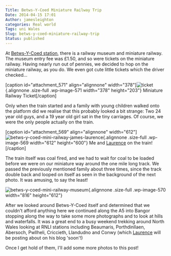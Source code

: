 ```yaml
---
Title: Betws-Y-Coed Miniature Railway Trip
Date: 2014-04-15 17:01
Author: jamesleighton
categories: Real world
Tags: uni Wales
Slug: betws-y-coed-miniature-railway-trip
Status: published
---
```


At [Betws-Y-Coed station](https://en.wikipedia.org/wiki/Betws-y-Coed_railway_station "Betws-Y-Coed Station Wikipedia Article"), there is a railway museum and miniature railway. The museum entry fee was £1.50, and so were tickets on the miniature railway. Having nearly run out of pennies, we decided to hop on the miniature railway, as you do. We even got cute little tickets which the driver checked...

\[caption id="attachment\_571" align="alignnone" width="378"\]![ticket](https://jamesleighton.files.wordpress.com/2016/11/ticket.png){.alignnone .size-full .wp-image-571 width="378" height="203"} Miniature Railway Ticket\[/caption\]

Only when the train started and a family with young children walked onto the platform did we realise that this probably looked a bit strange: Two 24 year old guys, and a 19 year old girl sat in the tiny carriages. Of course, we were the only people actually on the train.

\[caption id="attachment\_569" align="alignnone" width="612"\]![betws-y-coed-mini-railway-james-laurence](https://jamesleighton.files.wordpress.com/2016/11/betws-y-coed-mini-railway-james-laurence.jpg){.alignnone .size-full .wp-image-569 width="612" height="600"} Me and [Laurence](http://andrews.io) on the train!\[/caption\]

The train itself was coal fired, and we had to wait for coal to be loaded before we were on our miniature way around the one mile long track. We passed the previously mentioned family about three times, since the track double back and looped on itself as seen in the background of the next photo. It was amusing, to say the least!

![betws-y-coed-mini-railway-museum](https://jamesleighton.files.wordpress.com/2016/11/betws-y-coed-mini-railway-museum.jpg){.alignnone .size-full .wp-image-570 width="816" height="612"}

After we looked around Betws-Y-Coed itself and determined that we couldn't afford anything here we continued along the A5 into Bangor stopping along the way to take some more photographs and to look at hills and waterfalls. It was a great end to a busy weekend trekking around North Wales looking at RNLI stations including Beaumaris, Porthdinllaen, Abersoch, Pwllheli, Criccieth, Llandudno and Conwy (which [Laurence](http://andrews.io/?page_id=115) will be posting about on his blog 'soon'!)

Once I get hold of them, I'll add some more photos to this post!
